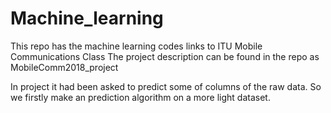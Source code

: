 # Machine_learning
This repo has the machine learning codes links to ITU Mobile Communications Class
The project description can be found in the repo as MobileComm2018_project

In project it had been asked to predict some of columns of the raw data. So we firstly make an prediction algorithm on a more light dataset.
